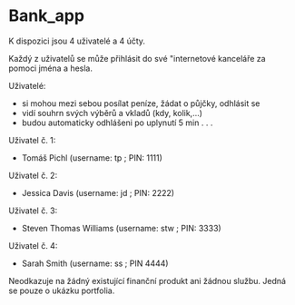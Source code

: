 # Bank_app

K dispozici jsou 4 uživatelé a 4 účty.

Každý z uživatelů se může přihlásit do své "internetové kanceláře za pomoci jména a hesla.

Uživatelé:
- si mohou mezi sebou posílat peníze, žádat o půjčky, odhlásit se
- vidí souhrn svých výběrů a vkladů (kdy, kolik,...)
- budou automaticky odhlášeni po uplynutí 5 min
.
.
.
  

Uživatel č. 1:
  - Tomáš Pichl (username: tp ; PIN: 1111)
  
Uživatel č. 2:
  - Jessica Davis (username: jd ; PIN: 2222)
  
Uživatel č. 3:
  - Steven Thomas Williams (username: stw ; PIN: 3333)
  
Uživatel č. 4:
  - Sarah Smith (username: ss ; PIN 4444)

Neodkazuje na žádný existující finanční produkt ani žádnou službu. Jedná se pouze o ukázku portfolia.

